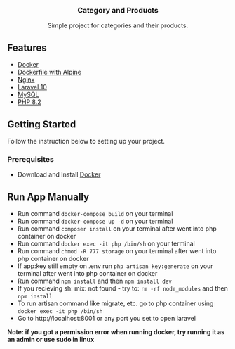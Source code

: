 <!-- PROJECT LOGO -->
<br />
<div align="center">
  <h3 align="center">Category and Products</h3>

  <p align="center">
    Simple project for categories and their products.
    <br />
  </p>
</div>

<!-- ABOUT THE PROJECT -->
## Features

* [Docker](https://www.docker.com/)
* [Dockerfile with Alpine](https://hub.docker.com/_/alpine)
* [Nginx](https://www.nginx.com)
* [Laravel 10](https://laravel.com/)
* [MySQL](https://www.mysql.com/)
* [PHP 8.2](https://nodejs.org)

<!-- GETTING STARTED -->
## Getting Started

Follow the instruction below to setting up your project.

### Prerequisites

- Download and Install [Docker](https://docs.docker.com/engine/install/)

<!-- USAGE EXAMPLES -->
## Run App Manually


- Run command ```docker-compose build``` on your terminal
- Run command ```docker-compose up -d``` on your terminal
- Run command ```composer install``` on your terminal after went into php container on docker
- Run command ```docker exec -it php /bin/sh``` on your terminal
- Run command ```chmod -R 777 storage``` on your terminal after went into php container on docker
- If app:key still empty on .env run ```php artisan key:generate``` on your terminal after went into php container on docker
- Run command ```npm install``` and then ```npm install dev```
- If you recieving sh: mix: not found - try to: ```rm -rf node_modules``` and then ```npm install```
- To run artisan command like migrate, etc. go to php container using ```docker exec -it php /bin/sh```
- Go to http://localhost:8001 or any port you set to open laravel

**Note: if you got a permission error when running docker, try running it as an admin or use sudo in linux**
